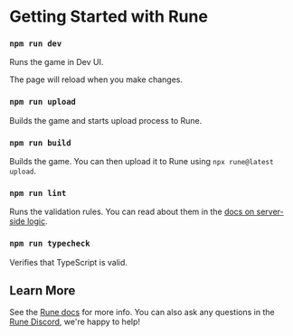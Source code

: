 # Getting Started with Rune

### `npm run dev`

Runs the game in Dev UI.

The page will reload when you make changes.

### `npm run upload`

Builds the game and starts upload process to Rune.

### `npm run build`

Builds the game. You can then upload it to Rune using `npx rune@latest upload`.

### `npm run lint`

Runs the validation rules. You can read about them in the [docs on server-side logic](https://developers.rune.ai/docs/advanced/server-side-logic).

### `npm run typecheck`

Verifies that TypeScript is valid.


## Learn More

See the [Rune docs](https://developers.rune.ai/docs/quick-start) for more info. You can also ask any questions in the [Rune Discord](https://discord.gg/rune-devs), we're happy to help!
